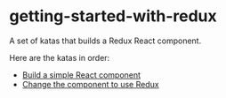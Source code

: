 # getting-started-with-redux
A set of katas that builds a Redux React component.

Here are the katas in order:
  - [Build a simple React component](docs/kata.build_component.md)
  - [Change the component to use Redux](docs/kata.reduxify_component.md)
